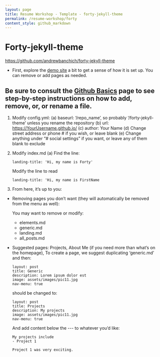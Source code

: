 ```yaml
---
layout: page
title: Resume Workshop - Template - forty-jekyll-theme
permalink: /resume-workshop/forty
content_style: github_markdown
---
```


# Forty-jekyll-theme
https://github.com/andrewbanchich/forty-jekyll-theme

- First, explore the [demo site](https://andrewbanchich.github.io/forty-jekyll-theme/) a bit to get a sense of how it is set up. You can remove or add pages as needed. 

## Be sure to consult the [Github Basics](basics) page to see step-by-step instructions on how to add, remove, or, or rename a file.

1. Modify config.yml:
    (a) baseurl: ‘/repo_name’, so probably ‘/forty-jekyll-theme’ unless you rename the repository
    (b) url: https://YourUsername.github.io/
    (c) author: Your Name
    (d) Change street address or phone # if you wish, or leave blank
    (e) Change anything under “# social settings” if you want, or leave any of them blank to exclude
2. Modify index.md
    (a) Find the line:
    ```
    landing-title: 'Hi, my name is Forty'
    ```
    
    Modify the line to read
    ```
    landing-title: 'Hi, my name is FirstName
    ```

3. From here, it’s up to you:

- Removing pages you don’t want (they will automatically be removed from the menu as well):

    You may want to remove or modify:
    - elements.md
    - generic.md
    - landing.md
    - all_posts.md

- Suggested pages: Projects, About Me (if you need more than what’s on the homepage), 
    To create a page, we suggest duplicating ‘generic.md’ and then:
    ```
    layout: post
    title: Generic
    description: Lorem ipsum dolor est
    image: assets/images/pic11.jpg
    nav-menu: true
    ```
    should be changed to:
    ```
    layout: post
    title: Projects
    description: My projects
    image: assets/images/pic11.jpg
    nav-menu: true
    ```
    And add content below the --- to whatever you’d like:
    ```
    My projects include
    - Project 1
    
    Project 1 was very exciting.
    ```

